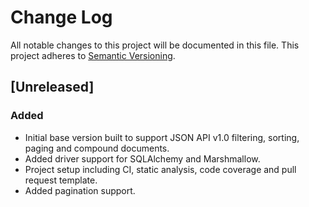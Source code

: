 # Change Log
All notable changes to this project will be documented in this file.
This project adheres to [Semantic Versioning](http://semver.org/).

## [Unreleased]
### Added
- Initial base version built to support JSON API v1.0 filtering, sorting, paging and compound documents.
- Added driver support for SQLAlchemy and Marshmallow.
- Project setup including CI, static analysis, code coverage and pull request template.
- Added pagination support.